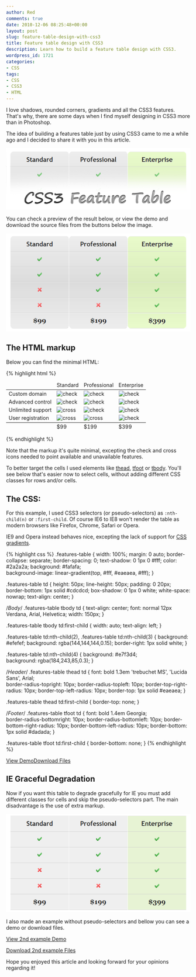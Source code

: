 ```yaml
---
author: Red
comments: true
date: 2010-12-06 08:25:48+00:00
layout: post
slug: feature-table-design-with-css3
title: Feature table design with CSS3
description: Learn how to build a feature table design with CSS3.
wordpress_id: 1721
categories:
- CSS
tags:
- CSS
- CSS3
- HTML
---
```


I love shadows, rounded corners, gradients and all the CSS3 features. That's why, there are some days when I find myself designing in CSS3 more than in Photoshop. 

The idea of building a features table just by using CSS3 came to me a while ago and I decided to share it with you in this article.

[![Feature table design with CSS3](/wp-content/uploads/2010/12/css3-feature-table.png)](/feature-table-design-with-css3)

<!-- more -->

You can check a preview of the result below, or view the demo and download the source files from the buttons below the image.

![](/wp-content/uploads/2010/12/feature-table-preview.png)

## The HTML markup

Below you can find the minimal HTML:

{% highlight html %}
<table class="features-table">
  <thead>
    <tr>
      <td></td>
      <td>Standard</td>
      <td>Professional</td>
      <td>Enterprise</td>
    </tr>
  </thead>
  <tfoot>
    <tr>
      <td></td>
      <td>$99</td>
      <td>$199</td>
      <td>$399</td>
    </tr>
  </tfoot>          
  <tbody>
    <tr>
      <td>Custom domain</td>
      <td><img src="check.png" width="16" height="16" alt="check"></td>
      <td><img src="check.png" width="16" height="16" alt="check"></td>
      <td><img src="check.png" width="16" height="16" alt="check"></td>     
    </tr>
    <tr>
      <td>Advanced control</td>
      <td><img src="check.png" width="16" height="16" alt="check"></td>
      <td><img src="check.png" width="16" height="16" alt="check"></td>
      <td><img src="check.png" width="16" height="16" alt="check"></td>     
    </tr>
    <tr>
      <td>Unlimited support</td>
      <td><img src="cross.png" width="16" height="16" alt="cross"></td>
      <td><img src="check.png" width="16" height="16" alt="check"></td>
      <td><img src="check.png" width="16" height="16" alt="check"></td>
    </tr>
    <tr>
      <td>User registration</td>
      <td><img src="cross.png" width="16" height="16" alt="cross"></td>
      <td><img src="cross.png" width="16" height="16" alt="cross"></td>
      <td><img src="check.png" width="16" height="16" alt="check"></td>
    </tr>
  </tbody>
</table>
{% endhighlight %} 

Note that the markup it's quite minimal, excepting the check and cross icons needed to point available and unavailable features.

To better target the cells I used elements like [thead](http://www.w3schools.com/tags/tag_thead.asp), [tfoot](http://www.w3schools.com/tags/tag_tfoot.asp) or [tbody](http://www.w3schools.com/TAGS/tag_tbody.asp). You'll see below that's easier now to select cells, without adding different CSS classes for rows and/or cells.

## The CSS:

For this example, I used CSS3 selectors (or pseudo-selectors) as `:nth-child(n)` or `:first-child`. Of course IE6 to IE8 won't render the table as modern browsers like Firefox, Chrome, Safari or Opera.

IE9 and Opera instead behaves nice, excepting the lack of support for [CSS gradients](/css-gradients-quick-tutorial).

{% highlight css %}
.features-table {
  width: 100%;
  margin: 0 auto;
  border-collapse: separate;
  border-spacing: 0;
  text-shadow: 0 1px 0 #fff;
  color: #2a2a2a;
  background: #fafafa;  
  background-image: linear-gradient(top, #fff, #eaeaea, #fff);
}

.features-table td {
  height: 50px;
  line-height: 50px;
  padding: 0 20px;
  border-bottom: 1px solid #cdcdcd;
  box-shadow: 0 1px 0 white;
  white-space: nowrap;
  text-align: center;
}

/*Body*/
.features-table tbody td {
  text-align: center;
  font: normal 12px Verdana, Arial, Helvetica;
  width: 150px;
}

.features-table tbody td:first-child {
  width: auto;
  text-align: left;
}

.features-table td:nth-child(2), 
.features-table td:nth-child(3) {
  background: #efefef;
  background: rgba(144,144,144,0.15);
  border-right: 1px solid white;
}


.features-table td:nth-child(4) {
  background: #e7f3d4;  
  background: rgba(184,243,85,0.3);
}

/*Header*/
.features-table thead td {
  font: bold 1.3em 'trebuchet MS', 'Lucida Sans', Arial;  
  border-radius-topright: 10px;
  border-radius-topleft: 10px; 
  border-top-right-radius: 10px;
  border-top-left-radius: 10px;
  border-top: 1px solid #eaeaea; 
}

.features-table thead td:first-child {
  border-top: none;
}

/*Footer*/
.features-table tfoot td {
  font: bold 1.4em Georgia;  
  border-radius-bottomright: 10px;
  border-radius-bottomleft: 10px; 
  border-bottom-right-radius: 10px;
  border-bottom-left-radius: 10px;
  border-bottom: 1px solid #dadada;
}

.features-table tfoot td:first-child {
  border-bottom: none;
}
{% endhighlight %}   

[View Demo](/wp-content/uploads/2010/12/feature-table.html)[Download Files](/wp-content/uploads/2010/12/feature-table.zip)


## IE Graceful Degradation

Now if you want this table to degrade gracefully for IE you must add different classes for cells and skip the pseudo-selectors part. The main disadvantage is the use of extra markup.

![](/wp-content/uploads/2010/12/feature-table-ie-preview.png)

I also made an example without pseudo-selectors and bellow you can see a demo or download files.

[View 2nd example Demo](/wp-content/uploads/2010/12/feature-table-ie.html)

[Download 2nd example Files](/wp-content/uploads/2010/12/feature-table-ie.zip)

Hope you enjoyed this article and looking forward for your opinions regarding it!